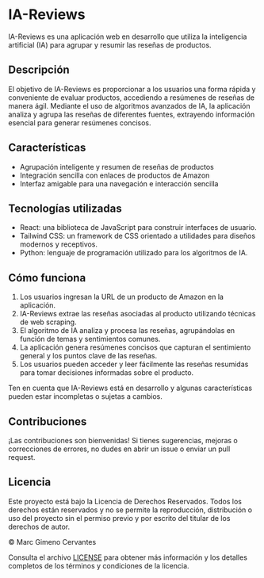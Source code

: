 # IA-Reviews

IA-Reviews es una aplicación web en desarrollo que utiliza la inteligencia artificial (IA) para agrupar y resumir las reseñas de productos. 

## Descripción

El objetivo de IA-Reviews es proporcionar a los usuarios una forma rápida y conveniente de evaluar productos, accediendo a resúmenes de reseñas de manera ágil. Mediante el uso de algoritmos avanzados de IA, la aplicación analiza y agrupa las reseñas de diferentes fuentes, extrayendo información esencial para generar resúmenes concisos.

## Características

- Agrupación inteligente y resumen de reseñas de productos
- Integración sencilla con enlaces de productos de Amazon
- Interfaz amigable para una navegación e interacción sencilla

## Tecnologías utilizadas

- React: una biblioteca de JavaScript para construir interfaces de usuario.
- Tailwind CSS: un framework de CSS orientado a utilidades para diseños modernos y receptivos.
- Python: lenguaje de programación utilizado para los algoritmos de IA.

## Cómo funciona

1. Los usuarios ingresan la URL de un producto de Amazon en la aplicación.
2. IA-Reviews extrae las reseñas asociadas al producto utilizando técnicas de web scraping.
3. El algoritmo de IA analiza y procesa las reseñas, agrupándolas en función de temas y sentimientos comunes.
4. La aplicación genera resúmenes concisos que capturan el sentimiento general y los puntos clave de las reseñas.
5. Los usuarios pueden acceder y leer fácilmente las reseñas resumidas para tomar decisiones informadas sobre el producto.

Ten en cuenta que IA-Reviews está en desarrollo y algunas características pueden estar incompletas o sujetas a cambios.

## Contribuciones

¡Las contribuciones son bienvenidas! Si tienes sugerencias, mejoras o correcciones de errores, no dudes en abrir un issue o enviar un pull request.

## Licencia

Este proyecto está bajo la Licencia de Derechos Reservados. Todos los derechos están reservados y no se permite la reproducción, distribución o uso del proyecto sin el permiso previo y por escrito del titular de los derechos de autor.

© Marc Gimeno Cervantes

Consulta el archivo [LICENSE](./LICENSE) para obtener más información y los detalles completos de los términos y condiciones de la licencia.
